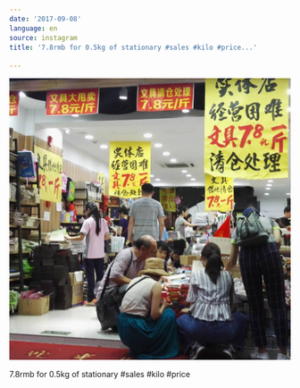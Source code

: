 ```yaml
---
date: '2017-09-08'
language: en
source: instagram
title: '7.8rmb for 0.5kg of stationary #sales #kilo #price...'

---
```


![](/uploads/instagram/201709/518d0eddc630e3aa974d557697154a92.jpg)

7.8rmb for 0.5kg of stationary #sales #kilo #price
            